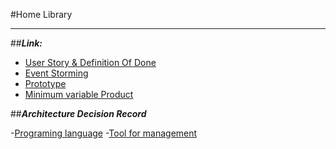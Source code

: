 #Home Library

***

##***Link:***

- [User Story & Definition Of Done](https://github.com/PawelWylegala/Home-Library/blob/main/US%20%26%20DoD.md)
- [Event Storming](https://github.com/PawelWylegala/Home-Library/tree/main/Event%20Storming)
- [Prototype](https://github.com/PawelWylegala/Home-Library/blob/main/Prototype.md)
- [Minimum variable Product](https://github.com/PawelWylegala/Home-Library/blob/main/MVP.md)


##***Architecture Decision Record***

-[Programing language](https://github.com/PawelWylegala/Home-Library/blob/main/ADR/Język%20programowania.md)
-[Tool for management](https://github.com/PawelWylegala/Home-Library/blob/main/ADR/Narzędzie%20do%20zarządzania.md)
